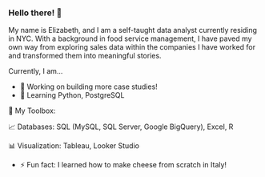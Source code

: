 ### Hello there! 👋
My name is Elizabeth, and I am a self-taught data analyst currently residing in NYC. With a background in food service management, I have paved my own way from exploring sales data within the companies I have worked for and transformed them into meaningful stories.

Currently, I am...
- 🔭 Working on building more case studies!
- 🌱 Learning Python, PostgreSQL


:wrench: My Toolbox:

:chart_with_upwards_trend: Databases: SQL (MySQL, SQL Server, Google BigQuery), Excel, R

:bar_chart: Visualization: Tableau, Looker Studio

- ⚡ Fun fact: I learned how to make cheese from scratch in Italy! 
